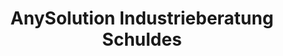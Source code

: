 ---
title: "AnySolution Industrieberatung Schuldes"
url: /wangen/anysolution-industrieberatung-schuldes/
shop: Computer
---